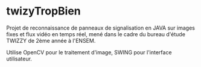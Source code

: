 # twizyTropBien
Projet de reconnaissance de panneaux de signalisation en JAVA sur images fixes et flux vidéo en temps réel, mené dans le cadre du bureau d'étude TWIZZY de 2ème année à l'ENSEM.

Utilise OpenCV pour le traitement d'image, SWING pour l'interface utilisateur.
